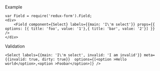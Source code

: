Example

    var Field = require('redux-form').Field;
    <div>
        <Field component={Select} labels={{main: 'I\'m select'}} props={{ options: [{ title: 'foo', value: '1'},{ title: 'bar', value: '2'}] }}  />
    </div>


Validation

    <Select labels={{main: 'I\'m select', invalid: 'I am invalid'}} meta={{invalid: true, dirty: true}}  options={[<option >Hello world</option>,<option >Foobar</option>]} />
